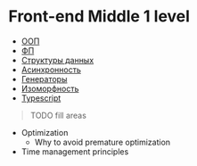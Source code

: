 # Front-end Middle 1 level

- [ООП](./oop.md)
- [ФП](./fp.md)
- [Структуры данных](./dataStructures.md)
- [Асинхронность](./async.md)
- [Генераторы](./generators.md)
- [Изоморфность](./isomorphism.md)
- [Typescript](./typescript.md)
> TODO fill areas
- Optimization
    - Why to avoid premature optimization
- Time management principles